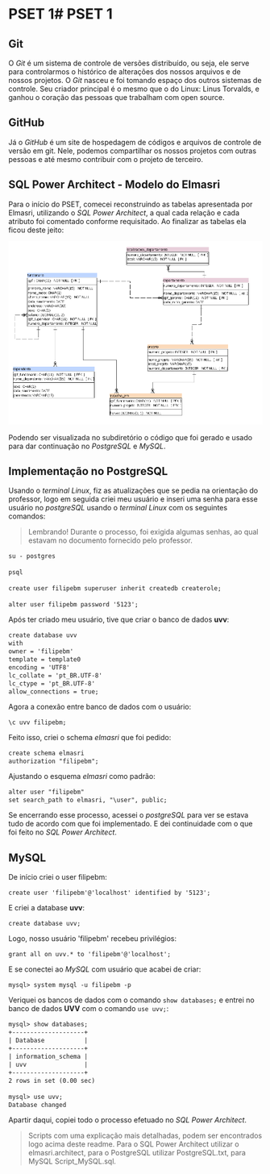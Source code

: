 # PSET 1# PSET 1

## Git

O _Git_ é um sistema de controle de versões distribuído, ou seja, ele serve para controlarmos o histórico de alterações dos nossos arquivos e de nossos projetos.
O _Git_ nasceu e foi tomando espaço dos outros sistemas de controle. Seu criador principal é o mesmo que o do Linux: Linus Torvalds, e ganhou o coração das pessoas que trabalham com open source.

## GitHub

Já o _GitHub_ é um site de hospedagem de códigos e arquivos de controle de versão em git. Nele, podemos compartilhar os nossos projetos com outras pessoas e até mesmo contribuir com o projeto de terceiro.
## SQL Power Architect - Modelo do Elmasri

Para o início do PSET, comecei reconstruindo as tabelas apresentada por Elmasri, utilizando o _SQL Power Architect_, a qual cada relação e cada atributo foi comentado conforme requisitado. Ao finalizar as tabelas ela ficou deste jeito:

![imagem](bdFuncionarios.PNG)

Podendo ser visualizada no subdiretório o código que foi gerado e usado para dar continuação no _PostgreSQL_ e _MySQL_.


## Implementação no PostgreSQL

 Usando o _terminal Linux_, fiz as atualizações que se pedia na orientação do professor, logo em seguida criei meu usuário e inseri uma senha para esse usuário no _postgreSQL_ usando o _terminal Linux_ com os seguintes comandos:
 >Lembrando! Durante o processo, foi exigida algumas senhas, ao qual estavam no documento fornecido pelo professor.

 ```
 su - postgres

 psql

 create user filipebm superuser inherit createdb createrole;

 alter user filipebm password '5123';
```
Após ter criado meu usuário, tive que criar o banco de dados **uvv**:

```
create database uvv
with
owner = 'filipebm'
template = template0
encoding = 'UTF8'
lc_collate = 'pt_BR.UTF-8'
lc_ctype = 'pt_BR.UTF-8'
allow_connections = true;

```
Agora a conexão entre banco de dados com o usuário:
```
\c uvv filipebm;
```
Feito isso, criei o schema _elmasri_ que foi pedido:
```
create schema elmasri
authorization "filipebm";
```
Ajustando o esquema _elmasri_ como padrão:
```
alter user "filipebm"
set search_path to elmasri, "\user", public;
```
Se encerrando esse processo, acessei o _postgreSQL_ para ver se estava tudo de acordo com que foi implementado. E dei continuidade com o que foi feito no _SQL Power Architect_.

## MySQL

De início criei o user filipebm:
```
create user 'filipebm'@'localhost' identified by '5123';
```
E criei a database **uvv**:
```
create database uvv;
```
Logo, nosso usuário 'filipebm' recebeu privilégios:
```
grant all on uvv.* to 'filipebm'@'localhost';
```
E se conectei ao _MySQL_ com usuário que acabei de criar:
```
mysql> system mysql -u filipebm -p
```
Veriquei os bancos de dados com o comando `show databases;` e entrei no banco de dados **UVV** com o comando `use uvv;`:
```
mysql> show databases;
+--------------------+
| Database           |
+--------------------+
| information_schema |
| uvv                |
+--------------------+
2 rows in set (0.00 sec)

mysql> use uvv;
Database changed
```
Apartir daqui, copiei todo o processo efetuado no _SQL Power Architect_.

>Scripts com uma explicação mais detalhadas, podem ser encontrados logo acima deste readme.
>Para o SQL Power Architect utilizar o elmasri.architect, para o PostgreSQL utilizar PostgreSQL.txt, para MySQL Script_MySQL.sql.
